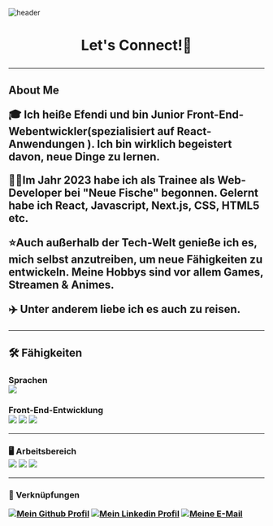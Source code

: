 ![header](https://capsule-render.vercel.app/api?type=wave&color=auto&height=200&section=header&text=Hey%20Everyone👋!&fontSize=70)
<h1 align="center" bold>Let's Connect!💬

---

<h2 align="left" bold> About Me

<p>🎓 Ich heiße Efendi und bin Junior Front-End-Webentwickler(spezialisiert auf React-Anwendungen ). Ich bin wirklich begeistert davon, neue Dinge zu lernen. 
<p>👨‍💻Im Jahr 2023 habe ich als Trainee als Web-Developer bei "Neue Fische" begonnen. Gelernt habe ich React, Javascript, Next.js, CSS, HTML5 etc.
<p>⭐Auch außerhalb der Tech-Welt genieße ich es, mich selbst anzutreiben, um neue Fähigkeiten zu entwickeln. Meine Hobbys sind vor allem Games, Streamen & Animes.

<p>✈️ Unter anderem liebe ich es auch zu reisen.

---

<h2 align="left" bold>🛠️ Fähigkeiten


<h3 align="left" bold> Sprachen

<section>
<img src="https://img.icons8.com/color/48/null/javascript--v1.png"/>

<h4 align="left" bold>Front-End-Entwicklung
<section>
<img src="https://img.icons8.com/plasticine/50/null/react.png"/>
<img src="https://img.icons8.com/external-tal-revivo-color-tal-revivo/38/null/external-html-5-is-a-software-solution-stack-that-defines-the-properties-and-behaviors-of-web-page-logo-color-tal-revivo.png"/>
<img src="https://img.icons8.com/color/47/null/css3.png"/>

---

<h4 align="left" bold>🖥️ Arbeitsbereich
<section>
<img src="https://img.icons8.com/material-outlined/35/null/mac-os--v2.png"/>
<img src="https://img.icons8.com/color/40/null/visual-studio-code-2019.png"/>
<img src="https://img.icons8.com/ios-glyphs/30/null/windows-10.png"/>

---

<h4 align="left" bold>🔗 Verknüpfungen

[![Mein Github Profil](https://img.icons8.com/glyph-neue/50/null/github.png)](https://github.com/Efendi5)
[![Mein Linkedin Profil](https://img.icons8.com/doodle/45/null/linkedin-circled.png)](https://www.linkedin.com/in/efendi-varol-b9a632266/)
[![Meine E-Mail](https://img.icons8.com/material-rounded/45/null/mail.png)](efendiv@icloud.com)

